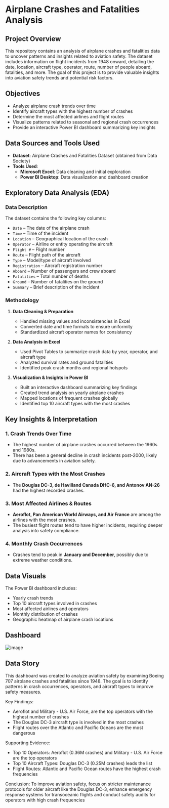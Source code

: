 # **Airplane Crashes and Fatalities Analysis**

## **Project Overview**
This repository contains an analysis of airplane crashes and fatalities data to uncover patterns and insights related to aviation safety. The dataset includes information on flight incidents from 1948 onward, detailing the date, location, aircraft type, operator, route, number of people aboard, fatalities, and more. The goal of this project is to provide valuable insights into aviation safety trends and potential risk factors.

## **Objectives**
- Analyze airplane crash trends over time
- Identify aircraft types with the highest number of crashes
- Determine the most affected airlines and flight routes
- Visualize patterns related to seasonal and regional crash occurrences
- Provide an interactive Power BI dashboard summarizing key insights

## **Data Sources and Tools Used**
- **Dataset**: Airplane Crashes and Fatalities Dataset (obtained from Data Society)
- **Tools Used**:
  - **Microsoft Excel**: Data cleaning and initial exploration
  - **Power BI Desktop**: Data visualization and dashboard creation

## **Exploratory Data Analysis (EDA)**
### **Data Description**
The dataset contains the following key columns:
- `Date` – The date of the airplane crash
- `Time` – Time of the incident
- `Location` – Geographical location of the crash
- `Operator` – Airline or entity operating the aircraft
- `Flight #` – Flight number
- `Route` – Flight path of the aircraft
- `Type` – Model/type of aircraft involved
- `Registration` – Aircraft registration number
- `Aboard` – Number of passengers and crew aboard
- `Fatalities` – Total number of deaths
- `Ground` – Number of fatalities on the ground
- `Summary` – Brief description of the incident

### **Methodology**
1. **Data Cleaning & Preparation**
   - Handled missing values and inconsistencies in Excel
   - Converted date and time formats to ensure uniformity
   - Standardized aircraft operator names for consistency

2. **Data Analysis in Excel**
   - Used Pivot Tables to summarize crash data by year, operator, and aircraft type
   - Analyzed survival rates and ground fatalities
   - Identified peak crash months and regional hotspots

3. **Visualization & Insights in Power BI**
   - Built an interactive dashboard summarizing key findings
   - Created trend analysis on yearly airplane crashes
   - Mapped locations of frequent crashes globally
   - Identified top 10 aircraft types with the most crashes

## **Key Insights & Interpretation**
### **1. Crash Trends Over Time**
- The highest number of airplane crashes occurred between the 1960s and 1980s.
- There has been a general decline in crash incidents post-2000, likely due to advancements in aviation safety.

### **2. Aircraft Types with the Most Crashes**
- The **Douglas DC-3, de Havilland Canada DHC-6, and Antonov AN-26** had the highest recorded crashes.

### **3. Most Affected Airlines & Routes**
- **Aeroflot, Pan American World Airways, and Air France** are among the airlines with the most crashes.
- The busiest flight routes tend to have higher incidents, requiring deeper analysis into safety compliance.

### **4. Monthly Crash Occurrences**
- Crashes tend to peak in **January and December**, possibly due to extreme weather conditions.

## **Data Visuals**
The Power BI dashboard includes:
- Yearly crash trends
- Top 10 aircraft types involved in crashes
- Most affected airlines and operators
- Monthly distribution of crashes
- Geographic heatmap of airplane crash locations

## **Dashboard**
  ![image](https://github.com/user-attachments/assets/a90f6709-aa5f-4940-a156-c87e8d53248f)

## **Data Story**
This dashboard was created to analyze aviation safety by examining Boeing 707 airplane crashes and fatalities since 1948. The goal is to identify patterns in crash occurrences, operators, and aircraft types to improve safety measures.

Key Findings:
- Aeroflot and Military - U.S. Air Force, are the top operators with the highest number of crashes
- The Douglas DC-3 aircraft type is involved in the most crashes
- Flight routes over the Atlantic and Pacific Oceans are the most dangerous

Supporting Evidence:
- Top 10 Operators: Aeroflot (0.36M crashes) and Military - U.S. Air Force are the top operators
- Top 10 Aircraft Types: Douglas DC-3 (0.25M crashes) leads the list
- Flight Routes: Atlantic and Pacific Ocean routes have the highest crash frequencies

Conclusion:
To improve aviation safety, focus on stricter maintenance protocols for older aircraft like the Douglas DC-3, enhance emergency response systems for transoceanic flights and conduct safety audits for operators with high crash frequencies



